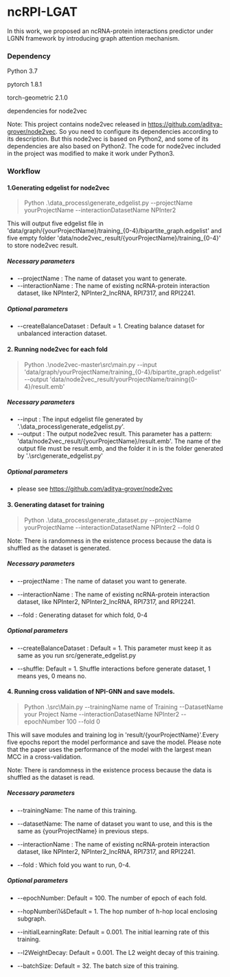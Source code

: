 ﻿# ncRPI-LGAT

In this work, we proposed an  ncRNA-protein interactions predictor under LGNN framework by introducing graph attention mechanism.

### Dependency

Python 3.7

pytorch 1.8.1

torch-geometric 2.1.0

dependencies for node2vec

Note: This project contains node2vec released in https://github.com/aditya-grover/node2vec. So you need to configure its dependencies according to its description. But this node2vec is based on Python2, and some of its dependencies are also based on Python2. The code for node2vec included in the project was modified to make it work under Python3.

### Workflow

#### 1.Generating edgelist for node2vec

> Python .\data\_process\generate\_edgelist.py --projectName yourProjectName --interactionDatasetName NPInter2

This will output five edgelist file in 'data/graph/{yourProjectName}/training\_{0-4}/bipartite\_graph.edgelist' and five empty folder 'data/node2vec\_result/{yourProjectName}/training\_{0-4}' to store node2vec result.

##### Necessary parameters

*  --projectName : The name of dataset you want to generate.
*  --interactionName : The name of existing ncRNA-protein interaction dataset, like NPInter2, NPInter2\_lncRNA, RPI7317, and RPI2241.

##### Optional parameters

* --createBalanceDataset : Default = 1. Creating balance dataset for unbalanced interaction dataset.

#### 2. Running node2vec for each fold

> Python .\node2vec-master\src\main.py --input 'data/graph/yourProjectName/training\_{0-4}/bipartite\_graph.edgelist' --output 'data/node2vec\_result/yourProjectName/training{0-4}/result.emb'

##### Necessary parameters

*  --input : The input edgelist file generated by '.\data\_process\generate\_edgelist.py'.
*  --output : The output node2vec result. This parameter has a pattern: 'data/node2vec\_result/{yourProjectName}/result.emb'. The name of the output file must be result.emb, and the folder it in is the folder generated by '.\src\generate\_edgelist.py'

##### Optional parameters

* please see https://github.com/aditya-grover/node2vec

#### 3. Generating dataset for training

> Python .\data\_process\generate\_dataset.py --projectName yourProjectName --interactionDatasetName NPInter2 --fold 0

Note: There is randomness in the existence process because the data is shuffled as the dataset is generated.

##### Necessary parameters

* --projectName : The name of dataset you want to generate.

* --interactionName : The name of existing ncRNA-protein interaction dataset, like NPInter2, NPInter2\_lncRNA, RPI7317, and RPI2241.

* --fold : Generating dataset for which fold, 0-4

##### Optional parameters

* --createBalanceDataset : Default = 1. This parameter must keep it as same as you run src/generate\_edgelist.py

* --shuffle: Default = 1. Shuffle interactions before generate dataset, 1 means yes, 0 means no.

#### 4. Running cross validation of NPI-GNN and save models.

> Python .\src\Main.py --trainingName name of Training --DatasetName your Project Name --interactionDatasetName NPInter2 --epochNumber 100 --fold 0

This will save modules and training log in 'result/{yourProjectName}'.Every five epochs report the model performance and save the model. Please note that the paper uses the performance of the model with the largest mean MCC in a cross-validation.

Note: There is randomness in the existence process because the data is shuffled as the dataset is read.


##### Necessary parameters

* --trainingName: The name of this training.

* --datasetName: The name of dataset you want to use, and this is the same as {yourProjectName} in previous steps.

* --interactionName : The name of existing ncRNA-protein interaction dataset, like NPInter2, NPInter2\_lncRNA, RPI7317, and RPI2241.

* --fold : Which fold you want to run, 0-4.

##### Optional parameters

* --epochNumber: Default = 100. The number of epoch of each fold.

* --hopNumberï¼šDefault = 1. The hop number of h-hop local enclosing subgraph.

* --initialLearningRate: Default = 0.001. The initial learning rate of this training.

* --l2WeightDecay: Default = 0.001. The L2 weight decay of this training.

* --batchSize: Default = 32. The batch size of this training.


